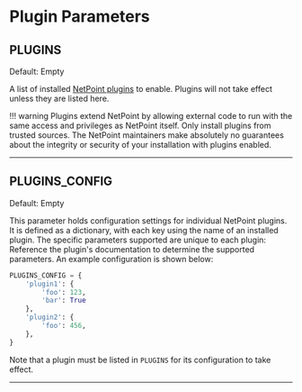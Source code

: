 # Plugin Parameters

## PLUGINS

Default: Empty

A list of installed [NetPoint plugins](../plugins/index.md) to enable. Plugins will not take effect unless they are listed here.

!!! warning
    Plugins extend NetPoint by allowing external code to run with the same access and privileges as NetPoint itself. Only install plugins from trusted sources. The NetPoint maintainers make absolutely no guarantees about the integrity or security of your installation with plugins enabled.

---

## PLUGINS_CONFIG

Default: Empty

This parameter holds configuration settings for individual NetPoint plugins. It is defined as a dictionary, with each key using the name of an installed plugin. The specific parameters supported are unique to each plugin: Reference the plugin's documentation to determine the supported parameters. An example configuration is shown below:

```python
PLUGINS_CONFIG = {
    'plugin1': {
        'foo': 123,
        'bar': True
    },
    'plugin2': {
        'foo': 456,
    },
}
```

Note that a plugin must be listed in `PLUGINS` for its configuration to take effect.

---

